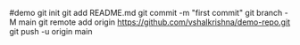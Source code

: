 #demo
git init
git add README.md
git commit -m "first commit"
git branch -M main
git remote add origin https://github.com/vshalkrishna/demo-repo.git
git push -u origin main
